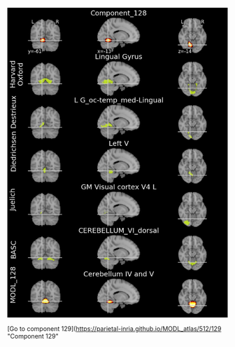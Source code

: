 


![128](preliminary/128.jpg "Component 128")

[Go to component 129](https://parietal-inria.github.io/MODL_atlas/512/129 "Component 129"